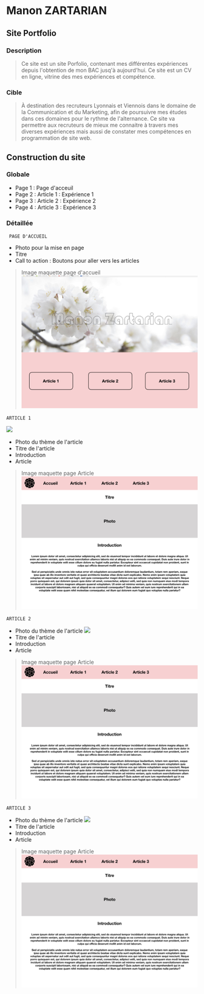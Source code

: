 # Manon ZARTARIAN

## Site Portfolio

### Description
> Ce site est un site Porfolio, contenant mes différentes expériences depuis l'obtention de mon BAC jusq'à aujourd'hui. Ce site est un CV en ligne, vitrine des mes expériences et compétence.

### Cible
>  À destination des recruteurs Lyonnais et Viennois dans le domaine de la Communication et du Marketing, afin de poursuivre mes études dans ces domaines pour le rythme de l'alternance. Ce site va permettre aux recruteurs de mieux me connaitre à travers mes diverses expériences mais aussi de constater mes compétences en programmation de site web.

## Construction du site 

### Globale
* Page 1 : Page d'acceuil
* Page 2 : Article 1 : Expérience 1
* Page 3 : Article 2 : Expérience 2 
* Page 4 : Article 3 : Expérience 3

### Détaillée
```
 PAGE D'ACCUEIL 
```
 
 * Photo pour la mise en page 
 * Titre
 * Call to action : Boutons pour aller vers les articles
 
 > Image maquette page d'accueil
 ![](./img/acceuil.jpeg)
 
```
ARTICLE 1
```
![](https://www.aleou.fr/images/etablissements/9103/max/laverrieredescordeliersext.jpg)
* Photo du thème de l'article 
* Titre de l'article
* Introduction
* Article 
> Image maquette page Article
 ![](./img/article.jpeg)

```
ARTICLE 2
```
* Photo du thème de l'article 
![](https://static4.pagesjaunes.fr/media/ugc/recrut_ing_03854400_093155988)
* Titre de l'article
* Introduction
* Article 
> Image maquette page Article
![](./img/article.jpeg)

```
ARTICLE 3 
```
* Photo du thème de l'article 
![](http://static.adweek.com/adweek.com-prod/wp-content/uploads/2017/02/Jager-Bottle-Only_InBar.png)
* Titre de l'article
* Introduction
* Article 
> Image maquette page Article
![](./img/article.jpeg)


